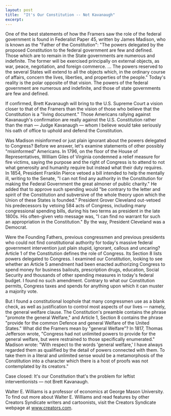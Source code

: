 ```yaml
---
layout: post
title:  "It's Our Constitution -- Not Kavanaugh"
excerpt:
---
```




One of the best statements of how the Framers saw the role of the federal government is found in Federalist Paper 45, written by James Madison, who is known as the "Father of the Constitution": "The powers delegated by the proposed Constitution to the federal government are few and defined. Those which are to remain in the State governments are numerous and indefinite. The former will be exercised principally on external objects, as war, peace, negotiation, and foreign commerce. ... The powers reserved to the several States will extend to all the objects which, in the ordinary course of affairs, concern the lives, liberties, and properties of the people." Today's reality is the polar opposite of that vision. The powers of the federal government are numerous and indefinite, and those of state governments are few and defined.

If confirmed, Brett Kavanaugh will bring to the U.S. Supreme Court a vision closer to that of the Framers than the vision of those who believe that the Constitution is a "living document." Those Americans rallying against Kavanaugh's confirmation are really against the U.S. Constitution rather than the man — Judge Kavanaugh — whom I believe would take seriously his oath of office to uphold and defend the Constitution.

Was Madison misinformed or just plain ignorant about the powers delegated to Congress? Before we answer, let's examine statements of other possibly "misinformed" Americans. In 1796, on the floor of the House of Representatives, William Giles of Virginia condemned a relief measure for fire victims, saying the purpose and the right of Congress is to attend to not what generosity and humanity require but instead what their duty requires. In 1854, President Franklin Pierce vetoed a bill intended to help the mentally ill, writing to the Senate, "I can not find any authority in the Constitution for making the Federal Government the great almoner of public charity." He added that to approve such spending would "be contrary to the letter and spirit of the Constitution and subversive of the whole theory upon which the Union of these States is founded." President Grover Cleveland out-vetoed his predecessors by vetoing 584 acts of Congress, including many congressional spending bills, during his two terms as president in the late 1800s. His often-given veto message was, "I can find no warrant for such an appropriation in the Constitution." By the way, President Cleveland was a Democrat.

Were the Founding Fathers, previous congressmen and previous presidents who could not find constitutional authority for today's massive federal government intervention just plain stupid, ignorant, callous and uncaring? Article 1 of the Constitution defines the role of Congress. Its Section 8 lists powers delegated to Congress. I examined our Constitution, looking to see whether an Article 5 amendment had been enacted authorizing Congress to spend money for business bailouts, prescription drugs, education, Social Security and thousands of other spending measures in today's federal budget. I found no such amendment. Contrary to what our Constitution permits, Congress taxes and spends for anything upon which it can muster a majority vote.

But I found a constitutional loophole that many congressmen use as a blank check, as well as justification to control most aspects of our lives — namely, the general welfare clause. The Constitution's preamble contains the phrase "promote the general Welfare," and Article 1, Section 8 contains the phrase "provide for the common Defence and general Welfare of the United States." What did the Framers mean by "general Welfare"? In 1817, Thomas Jefferson wrote, "Congress had not unlimited powers to provide for the general welfare, but were restrained to those specifically enumerated." Madison wrote: "With respect to the words 'general welfare,' I have always regarded them as qualified by the detail of powers connected with them. To take them in a literal and unlimited sense would be a metamorphosis of the Constitution into a character which there is a host of proofs was not contemplated by its creators."



Case closed: It's our Constitution that's the problem for leftist interventionists — not Brett Kavanaugh.

Walter E. Williams is a professor of economics at George Mason University. To find out more about Walter E. Williams and read features by other Creators Syndicate writers and cartoonists, visit the Creators Syndicate webpage at www.creators.com.
